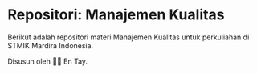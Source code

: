 # Repositori: Manajemen Kualitas

Berikut adalah repositori materi Manajemen Kualitas untuk perkuliahan di STMIK Mardira Indonesia.

Disusun oleh 👨‍🏫 En Tay.
